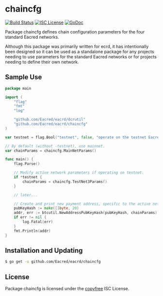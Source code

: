 chaincfg
========

[![Build Status](https://github.com/Eacred/eacrd/workflows/Build%20and%20Test/badge.svg)](https://github.com/Eacred/eacrd/actions)
[![ISC License](https://img.shields.io/badge/license-ISC-blue.svg)](http://copyfree.org)
[![GoDoc](https://img.shields.io/badge/godoc-reference-blue.svg)](https://godoc.org/github.com/Eacred/eacrd/chaincfg)

Package chaincfg defines chain configuration parameters for the four standard
Eacred networks.

Although this package was primarily written for ecrd, it has intentionally been
designed so it can be used as a standalone package for any projects needing to
use parameters for the standard Eacred networks or for projects needing to
define their own network.

## Sample Use

```Go
package main

import (
	"flag"
	"fmt"
	"log"

	"github.com/Eacred/eacrd/dcrutil"
	"github.com/Eacred/eacrd/chaincfg"
)

var testnet = flag.Bool("testnet", false, "operate on the testnet Eacred network")

// By default (without -testnet), use mainnet.
var chainParams = chaincfg.MainNetParams()

func main() {
	flag.Parse()

	// Modify active network parameters if operating on testnet.
	if *testnet {
		chainParams = chaincfg.TestNet3Params()
	}

	// later...

	// Create and print new payment address, specific to the active network.
	pubKeyHash := make([]byte, 20)
	addr, err := btcutil.NewAddressPubKeyHash(pubKeyHash, chainParams)
	if err != nil {
		log.Fatal(err)
	}
	fmt.Println(addr)
}
```

## Installation and Updating

```bash
$ go get -u github.com/Eacred/eacrd/chaincfg
```

## License

Package chaincfg is licensed under the [copyfree](http://copyfree.org) ISC
License.
